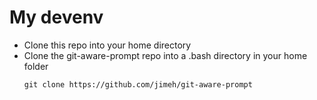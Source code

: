 # My devenv

* Clone this repo into your home directory
* Clone the git-aware-prompt repo into a .bash directory in your home folder
    ```
    git clone https://github.com/jimeh/git-aware-prompt
    ```

